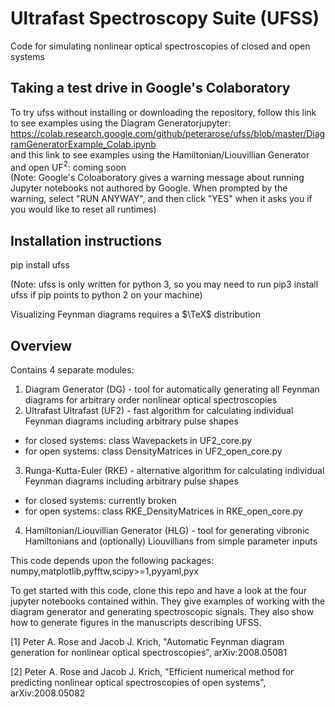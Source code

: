 # Ultrafast Spectroscopy Suite (UFSS)
Code for simulating nonlinear optical spectroscopies of closed and open systems

## Taking a test drive in Google's Colaboratory
To try ufss without installing or downloading the repository,
follow this link to see examples using the Diagram Generatorjupyter:  
https://colab.research.google.com/github/peterarose/ufss/blob/master/DiagramGeneratorExample_Colab.ipynb  
and this link to see examples using the Hamiltonian/Liouvillian Generator and open UF$^2$:
coming soon  
(Note: Google's Coloaboratory gives a warning message about running Jupyter
notebooks not authored by Google. When prompted by the warning, select
"RUN ANYWAY", and then click "YES" when it asks you if you would like to
reset all runtimes)

## Installation instructions
pip install ufss  

(Note: ufss is only written for python 3, so you may need to run
pip3 install ufss if pip points to python 2 on your machine)  

Visualizing Feynman diagrams requires a $\TeX$ distribution

## Overview

Contains 4 separate modules:
1. Diagram Generator (DG) - tool for automatically generating all Feynman diagrams for arbitrary order nonlinear optical spectroscopies
2. Ultrafast Ultrafast (UF2) - fast algorithm for calculating individual Feynman diagrams including arbitrary pulse shapes
  - for closed systems: class Wavepackets in UF2_core.py
  - for open systems: class DensityMatrices in UF2_open_core.py
3. Runga-Kutta-Euler (RKE) - alternative algorithm for calculating individual Feynman diagrams including arbitrary pulse shapes
  - for closed systems: currently broken
  - for open systems: class RKE_DensityMatrices in RKE_open_core.py
4. Hamiltonian/Liouvillian Generator (HLG) - tool for generating vibronic Hamiltonians and (optionally) Liouvillians from simple parameter inputs

This code depends upon the following packages:
numpy,matplotlib,pyfftw,scipy>=1,pyyaml,pyx

To get started with this code, clone this repo and have a look at the four jupyter notebooks contained within. They give examples of working with the diagram generator and generating spectroscopic signals. They also show how to generate figures in the manuscripts describing UFSS.

[1] Peter A. Rose and Jacob J. Krich, "Automatic Feynman diagram generation for nonlinear optical spectroscopies", arXiv:2008.05081

[2] Peter A. Rose and Jacob J. Krich, "Efficient numerical method for predicting nonlinear optical spectroscopies of open systems", arXiv:2008.05082